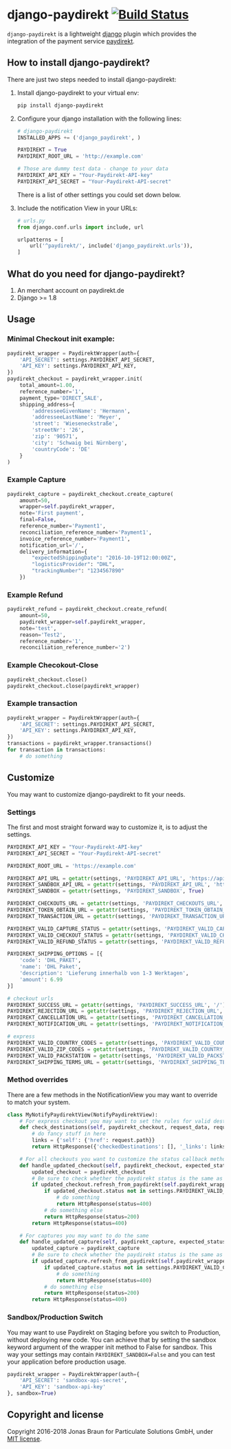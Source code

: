 # django-paydirekt [![Build Status](https://travis-ci.org/ParticulateSolutions/django-paydirekt.svg?branch=master)](https://travis-ci.org/ParticulateSolutions/django-paydirekt)

`django-paydirekt` is a lightweight [django](http://djangoproject.com) plugin which provides the integration of the payment service [paydirekt](https://www.paydirekt.de/).

## How to install django-paydirekt?

There are just two steps needed to install django-paydirekt:

1. Install django-paydirekt to your virtual env:

	```bash
	pip install django-paydirekt
	```

2. Configure your django installation with the following lines:

	```python
    # django-paydirekt
    INSTALLED_APPS += ('django_paydirekt', )

    PAYDIREKT = True
    PAYDIREKT_ROOT_URL = 'http://example.com'

    # Those are dummy test data - change to your data
    PAYDIREKT_API_KEY = "Your-Paydirekt-API-key"
    PAYDIREKT_API_SECRET = "Your-Paydirekt-API-secret"
	```

    There is a list of other settings you could set down below.

3. Include the notification View in your URLs:

	```python
    # urls.py
    from django.conf.urls import include, url

    urlpatterns = [
        url('^paydirekt/', include('django_paydirekt.urls')),
    ]
	```

## What do you need for django-paydirekt?

1. An merchant account on paydirekt.de
2. Django >= 1.8

## Usage

### Minimal Checkout init example:

```python
paydirekt_wrapper = PaydirektWrapper(auth={
    'API_SECRET': settings.PAYDIREKT_API_SECRET,
    'API_KEY': settings.PAYDIREKT_API_KEY,
})
paydirekt_checkout = paydirekt_wrapper.init(
    total_amount=1.00,
    reference_number='1',
    payment_type='DIRECT_SALE',
    shipping_address={
        'addresseeGivenName': 'Hermann',
        'addresseeLastName': 'Meyer',
        'street': 'Wieseneckstraße',
        'streetNr': '26',
        'zip': '90571',
        'city': 'Schwaig bei Nürnberg',
        'countryCode': 'DE'
    }
)
```

### Example Capture

```python
paydirekt_capture = paydirekt_checkout.create_capture(
    amount=50,
    wrapper=self.paydirekt_wrapper,
    note='First payment',
    final=False,
    reference_number='Payment1',
    reconciliation_reference_number='Payment1',
    invoice_reference_number='Payment1',
    notification_url='/',
    delivery_information={
        "expectedShippingDate": "2016-10-19T12:00:00Z",
        "logisticsProvider": "DHL",
        "trackingNumber": "1234567890"
    })
```

### Example Refund

```python
paydirekt_refund = paydirekt_checkout.create_refund(
    amount=50,
    paydirekt_wrapper=self.paydirekt_wrapper,
    note='test',
    reason='Test2',
    reference_number='1',
    reconciliation_reference_number='2')
```

### Example Checokout-Close

```python
paydirekt_checkout.close()
paydirekt_checkout.close(paydirekt_wrapper)
```

### Example transaction

```python
paydirekt_wrapper = PaydirektWrapper(auth={
    'API_SECRET': settings.PAYDIREKT_API_SECRET,
    'API_KEY': settings.PAYDIREKT_API_KEY,
})
transactions = paydirekt_wrapper.transactions()
for transaction in transactions:
    # do something
```

## Customize

You may want to customize django-paydirekt to fit your needs.

### Settings

The first and most straight forward way to customize it, is to adjust the settings.

```python
PAYDIREKT_API_KEY = "Your-Paydirekt-API-key"
PAYDIREKT_API_SECRET = "Your-Paydirekt-API-secret"

PAYDIREKT_ROOT_URL = 'https://example.com'

PAYDIREKT_API_URL = getattr(settings, 'PAYDIREKT_API_URL', 'https://api.paydirekt.de')
PAYDIREKT_SANDBOX_API_URL = getattr(settings, 'PAYDIREKT_API_URL', 'https://api.sandbox.paydirekt.de')
PAYDIREKT_SANDBOX = getattr(settings, 'PAYDIREKT_SANDBOX', True)

PAYDIREKT_CHECKOUTS_URL = getattr(settings, 'PAYDIREKT_CHECKOUTS_URL', '/api/checkout/v1/checkouts')
PAYDIREKT_TOKEN_OBTAIN_URL = getattr(settings, 'PAYDIREKT_TOKEN_OBTAIN_URL', '/api/merchantintegration/v1/token/obtain')
PAYDIREKT_TRANSACTION_URL = getattr(settings, 'PAYDIREKT_TRANSACTION_URL', '/api/reporting/v1/reports/transactions')

PAYDIREKT_VALID_CAPTURE_STATUS = getattr(settings, 'PAYDIREKT_VALID_CAPTURE_STATUS', ['PENDING', 'SUCCESSFUL', 'REJECTED'])
PAYDIREKT_VALID_CHECKOUT_STATUS = getattr(settings, 'PAYDIREKT_VALID_CHECKOUT_STATUS', ['OPEN', 'PENDING', 'APPROVED', 'REJECTED', 'CANCELED', 'CLOSED', 'EXPIRED'])
PAYDIREKT_VALID_REFUND_STATUS = getattr(settings, 'PAYDIREKT_VALID_REFUND_STATUS', ['PENDING', 'SUCCESSFUL', 'ERROR', 'FAILED'])

PAYDIREKT_SHIPPING_OPTIONS = [{
    'code': 'DHL_PAKET',
    'name': 'DHL Paket',
    'description': 'Lieferung innerhalb von 1-3 Werktagen',
    'amount': 6.99
}]

# checkout urls
PAYDIREKT_SUCCESS_URL = getattr(settings, 'PAYDIREKT_SUCCESS_URL', '/')
PAYDIREKT_REJECTION_URL = getattr(settings, 'PAYDIREKT_REJECTION_URL', '/')
PAYDIREKT_CANCELLATION_URL = getattr(settings, 'PAYDIREKT_CANCELLATION_URL', '/')
PAYDIREKT_NOTIFICATION_URL = getattr(settings, 'PAYDIREKT_NOTIFICATION_URL', '/paydirekt/notify/')

# express
PAYDIREKT_VALID_COUNTRY_CODES = getattr(settings, 'PAYDIREKT_VALID_COUNTRY_CODES', ['DE'])
PAYDIREKT_VALID_ZIP_CODES = getattr(settings, 'PAYDIREKT_VALID_COUNTRY_CODES', ['*'])
PAYDIREKT_VALID_PACKSTATION = getattr(settings, 'PAYDIREKT_VALID_PACKSTATION', True)
PAYDIREKT_SHIPPING_TERMS_URL = getattr(settings, 'PAYDIREKT_SHIPPING_TERMS_URL', '/')
```

### Method overrides

There are a few methods in the NotificationView you may want to override to match your system.

```python
class MyNotifyPaydirektView(NotifyPaydirektView):
    # For express checkout you may want to set the rules for valid destinations
    def check_destinations(self, paydirekt_checkout, request_data, request):
        # do fancy stuff in here
        links = {'self': {'href': request.path}}
        return HttpResponse({'checkedDestinations': [], '_links': links}, status=200, content_type='application/hal+json;charset=UTF-8')

    # For all checkouts you want to customize the status callback method
    def handle_updated_checkout(self, paydirekt_checkout, expected_status=None):
        updated_checkout = paydirekt_checkout
        # Be sure to check whether the paydirekt status is the same as in the notification for security reasons
        if updated_checkout.refresh_from_paydirekt(self.paydirekt_wrapper, expected_status=expected_status):
            if updated_checkout.status not in settings.PAYDIREKT_VALID_CHECKOUT_STATUS:
                # do something
                return HttpResponse(status=400)
            # do something else
            return HttpResponse(status=200)
        return HttpResponse(status=400)

    # For captures you may want to do the same
    def handle_updated_capture(self, paydirekt_capture, expected_status=None):
        updated_capture = paydirekt_capture
        # Be sure to check whether the paydirekt status is the same as in the notification for security reasons
        if updated_capture.refresh_from_paydirekt(self.paydirekt_wrapper, expected_status=expected_status):
            if updated_capture.status not in settings.PAYDIREKT_VALID_CAPTURE_STATUS:
                # do something
                return HttpResponse(status=400)
            # do something else
            return HttpResponse(status=200)
        return HttpResponse(status=400)
```

### Sandbox/Production Switch

You may want to use Paydirekt on Staging before you switch to Production, without deploying new code.
You can achieve that by setting the sandbox keyword argument of the wrapper init method to False for sandbox.
This way your settings may contain `PAYDIREKT_SANDBOX=False` and you can test your application before production usage.
```python
paydirekt_wrapper = PaydirektWrapper(auth={
    'API_SECRET': 'sandbox-api-secret',
    'API_KEY': 'sandbox-api-key'
}, sandbox=True)
```

## Copyright and license

Copyright 2016-2018 Jonas Braun for Particulate Solutions GmbH, under [MIT license](https://github.com/minddust/bootstrap-progressbar/blob/master/LICENSE).
